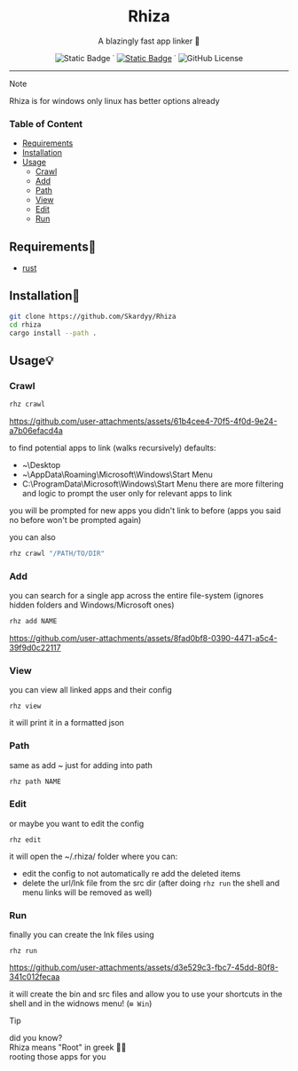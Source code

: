 <h1 align="center">Rhiza</h1>
<p align="center">A blazingly fast app linker 🚀</p>
<div align="center">

![Static Badge](https://img.shields.io/badge/rhiza-%231e2029?logo=rootssage&logoColor=%23afe74c&label=rooting%20apps&labelColor=%2315161b&color=%23afe74c) ˙ [![Static Badge](https://img.shields.io/badge/rust-%231e2029?logo=rust&logoColor=f74b00&label=made%20with&labelColor=%2315161b&color=%23f74b00)](https://www.rust-lang.org/) ˙ ![GitHub License](https://img.shields.io/github/license/Skardyy/Rhiza?style=flat&labelColor=%2315161b)
</div>

---

> [!Note]
> Rhiza is for windows only
> linux has better options already

### Table of Content  
* [Requirements](#Requirements)
* [Installation](#Installation)
* [Usage](#Usage)
  * [Crawl](#Crawl)
  * [Add](#Add)
  * [Path](#Path)
  * [View](#View)
  * [Edit](#Edit)
  * [Run](#Run)

## Requirements📝
* [rust](https://www.rust-lang.org/)

## Installation🔧
```sh
git clone https://github.com/Skardyy/Rhiza
cd rhiza
cargo install --path .
```

## Usage💡
### Crawl
```sh
rhz crawl
```
https://github.com/user-attachments/assets/61b4cee4-70f5-4f0d-9e24-a7b06efacd4a

to find potential apps to link (walks recursively)
defaults:
* ~\Desktop
* ~\AppData\Roaming\Microsoft\Windows\Start Menu
* C:\ProgramData\Microsoft\Windows\Start Menu
there are more filtering and logic to prompt the user only for relevant apps to link
  
you will be prompted for new apps you didn't link to before (apps you said no before won't be prompted again)
  
you can also
```sh
rhz crawl "/PATH/TO/DIR"
```

### Add
you can search for a single app across the entire file-system (ignores hidden folders and Windows/Microsoft ones)
```sh
rhz add NAME
```
https://github.com/user-attachments/assets/8fad0bf8-0390-4471-a5c4-39f9d0c22117  

### View
you can view all linked apps and their config
```
rhz view
```
it will print it in a formatted json

### Path  
same as add ~ just for adding into path  
```sh
rhz path NAME
```  

### Edit
or maybe you want to edit the config
```
rhz edit
```
it will open the ~/.rhiza/ folder where you can:  
* edit the config to not automatically re add the deleted items  
* delete the url/lnk file from the src dir (after doing `rhz run` the shell and menu links will be removed as well)

### Run
finally you can create the lnk files using
```
rhz run
```
https://github.com/user-attachments/assets/d3e529c3-fbc7-45dd-80f8-341c012fecaa

it will create the bin and src files and allow you to use your shortcuts in the shell and in the widnows menu! (`⊞ Win`)
  
> [!Tip]
> did you know?  
> Rhiza means "Root" in greek 🌱🌿  
> rooting those apps for you  
